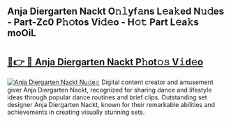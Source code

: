 ## Anja Diergarten Nackt O𝚗𝚕yf𝚊ns L𝚎a𝚔ed N𝚞𝚍es - Part-Zc0 P𝚑𝚘tos Vi𝚍𝚎o - H𝚘𝚝 Part L𝚎a𝚔s moOiL

# <h2><a href="http://kf8dtud.oniu.top/?m=Anja+Diergarten+Nackt">🔗👉 🔴 Anja Diergarten Nackt P𝚑ot𝚘𝚜 V𝚒d𝚎o</a></h2>

[![Anja Diergarten Nackt Nu𝚍e𝚜](https://i.imgur.com/0qMVB7G.gif)](http://kf8dtud.oniu.top/?m=Anja+Diergarten+Nackt)
Digital content creator and amusement giver Anja Diergarten Nackt, recognized for sharing dance and lifestyle ideas through popular dance routines and brief clips. Outstanding set designer Anja Diergarten Nackt, known for their remarkable abilities and achievements in creating visually stunning sets.  

